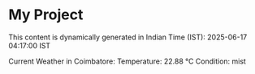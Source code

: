 # My Project

This content is dynamically generated in Indian Time (IST): 2025-06-17 04:17:00 IST


Current Weather in Coimbatore:
Temperature: 22.88 °C
Condition: mist
